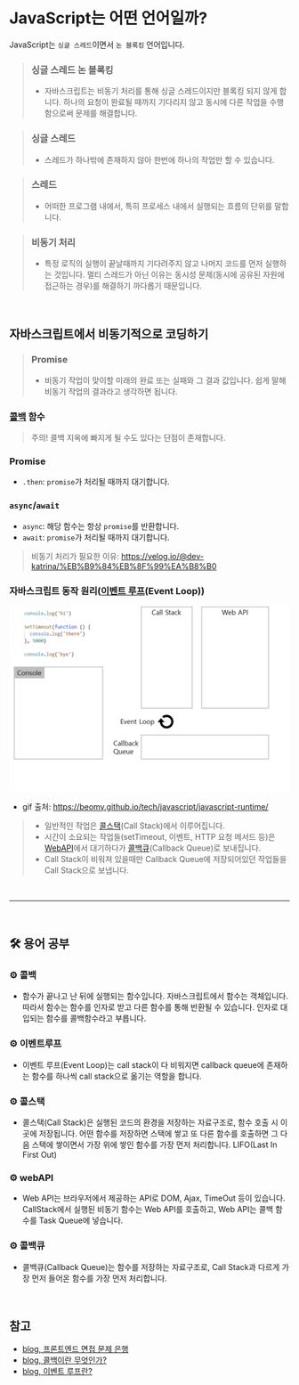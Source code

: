 # JavaScript는 어떤 언어일까?

JavaScript는 `싱글 스레드`이면서 `논 블록킹` 언어입니다.

> ### 싱글 스레드 논 블록킹
>
> - 자바스크립트는 비동기 처리를 통해 싱글 스레드이지만 블록킹 되지 않게 합니다.
>   하나의 요청이 완료될 때까지 기다리지 않고 동시에 다른 작업을 수행함으로써 문제를 해결합니다.

> ### 싱글 스레드
>
> - 스레드가 하나밖에 존재하지 않아 한번에 하나의 작업만 할 수 있습니다.

> ### 스레드
>
> - 어떠한 프로그램 내에서, 특히 프로세스 내에서 실행되는 흐름의 단위를 말합니다.

> ### 비동기 처리
>
> - 특정 로직의 실행이 끝날때까지 기다려주지 않고 나머지 코드를 먼저 실행하는 것입니다.
>   멀티 스레드가 아닌 이유는 동시성 문제(동시에 공유된 자원에 접근하는 경우)를 해결하기 까다롭기 때문입니다.

<br>

## 자바스크립트에서 비동기적으로 코딩하기

> ### Promise
>
> - 비동기 작업이 맞이할 미래의 완료 또는 실패와 그 결과 값입니다.
>   쉽게 말해 비동기 작업의 결과라고 생각하면 됩니다.

### [콜백](#gear-콜백) 함수

> 주의! 콜백 지옥에 빠지게 될 수도 있다는 단점이 존재합니다.

### Promise

- `.then`: `promise`가 처리될 때까지 대기합니다.

### `async`/`await`

- `async`: 해당 함수는 항상 `promise`를 반환합니다.
- `await`: `promise`가 처리될 때까지 대기합니다.

> 비동기 처리가 필요한 이유: https://velog.io/@dev-katrina/%EB%B9%84%EB%8F%99%EA%B8%B0

### 자바스크립트 동작 원리([이벤트 루프](#gear-이벤트루프)(Event Loop))

<img src="../../images/important-4/about-javascript-0.gif" width="600px">

- gif 출처: https://beomy.github.io/tech/javascript/javascript-runtime/

> - 일반적인 작업은 [콜스택](#gear-콜스택)(Call Stack)에서 이루어집니다.
> - 시간이 소요되는 작업들(setTimeout, 이벤트, HTTP 요청 메서드 등)은 [WebAPI](#gear-webapi)에서 대기하다가 [콜백큐](#gear-콜백큐)(Callback Queue)로 보내집니다.
> - Call Stack이 비워져 있을때만 Callback Queue에 저장되어있던 작업들을 Call Stack으로 보냅니다.

<br>

---

<br>

## :hammer_and_wrench: 용어 공부

### :gear: 콜백

- 함수가 끝나고 난 뒤에 실행되는 함수입니다. 자바스크립트에서 함수는 객체입니다. 따라서 함수는 함수를 인자로 받고 다른 함수를 통해 반환될 수 있습니다. 인자로 대입되는 함수를 콜백함수라고 부릅니다.

### :gear: 이벤트루프

- 이벤트 루프(Event Loop)는 call stack이 다 비워지면 callback queue에 존재하는 함수를 하나씩 call stack으로 옮기는 역할을 합니다.

### :gear: 콜스택

- 콜스택(Call Stack)은 실행된 코드의 환경을 저장하는 자료구조로, 함수 호출 시 이곳에 저장됩니다. 어떤 함수를 저장하면 스택에 쌓고 또 다른 함수를 호출하면 그 다음 스택에 쌓이면서 가장 위에 쌓인 함수를 가장 먼저 처리합니다. LIFO(Last In First Out)

### :gear: webAPI

- Web API는 브라우저에서 제공하는 API로 DOM, Ajax, TimeOut 등이 있습니다. CallStack에서 실행된 비동기 함수는 Web API를 호출하고, Web API는 콜백 함수를 Task Queue에 넣습니다.

### :gear: 콜백큐

- 콜백큐(Callback Queue)는 함수를 저장하는 자료구조로, Call Stack과 다르게 가장 먼저 들어온 함수를 가장 먼저 처리합니다.

<br>

## 참고

- [blog, 프론트엔드 면접 문제 은행](https://velog.io/@wkahd01/%ED%94%84%EB%A1%A0%ED%8A%B8%EC%97%94%EB%93%9C-%EB%A9%B4%EC%A0%91-%EB%AC%B8%EC%A0%9C-%EC%9D%80%ED%96%89-HTML-%EC%A7%88%EB%AC%B8-%EB%8B%B5%EB%B3%80#javascript%EB%8A%94-%EB%AC%B4%EC%8A%A8-%EC%96%B8%EC%96%B4%EC%9D%B8%EA%B0%80)
- [blog, 콜백이란 무엇인가?](https://medium.com/@flqjsl/%EC%BD%9C%EB%B0%B1%EC%9D%B4%EB%9E%80-%EB%AC%B4%EC%97%87%EC%9D%B8%EA%B0%80-56c26e1f1bc3)
- [blog, 이벤트 루프란?](https://intrepidgeeks.com/tutorial/javascript-what-is-an-active-loop)

